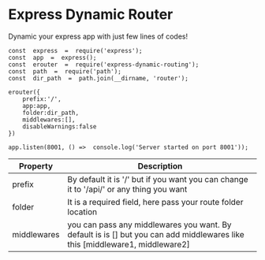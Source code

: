 # Express Dynamic Router

Dynamic your express app with just few lines of codes!

```
const  express  =  require('express');
const  app  =  express();
const  erouter  =  require('express-dynamic-routing');
const  path  =  require('path');
const  dir_path  =  path.join(__dirname, 'router');

erouter({
	prefix:'/',
	app:app,
	folder:dir_path,
	middlewares:[],
	disableWarnings:false
})

app.listen(8001, () =>  console.log('Server started on port 8001'));

```


| Property      | Description |
| ----------- | ----------- |
| prefix      | By default it is '/' but if you want you can change it to '/api/' or any thing you want       |
| folder      | It is a required field, here pass your route folder location        |
| middlewares | you can pass any middlewares you want. By default is is [] but you can add middlewares like this [middleware1, middleware2]   